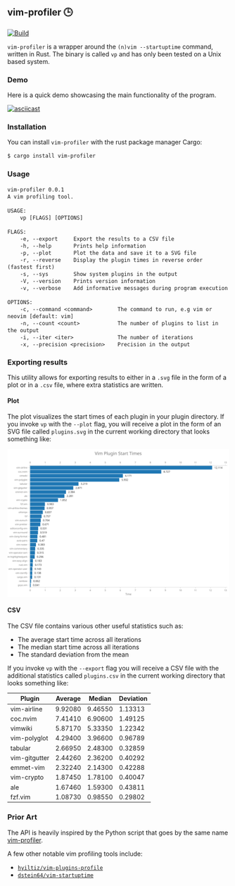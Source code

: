 ## vim-profiler 🕒

[![Build](https://github.com/terror/vim-profiler/actions/workflows/build.yaml/badge.svg?branch=master)](https://github.com/terror/zk/actions/workflows/build.yaml)

`vim-profiler` is a wrapper around the `(n)vim --startuptime` command, written in Rust. The binary is called
`vp` and has only been tested on a Unix based system.

### Demo

Here is a quick demo showcasing the main functionality of the program.

[![asciicast](https://asciinema.org/a/ec3DhuwvAAoXCTs7pLdBG8JI6.svg)](https://asciinema.org/a/ec3DhuwvAAoXCTs7pLdBG8JI6)

### Installation

You can install `vim-profiler` with the rust package manager Cargo:
```bash
$ cargo install vim-profiler
```

### Usage

```
vim-profiler 0.0.1
A vim profiling tool.

USAGE:
    vp [FLAGS] [OPTIONS]

FLAGS:
    -e, --export     Export the results to a CSV file
    -h, --help       Prints help information
    -p, --plot       Plot the data and save it to a SVG file
    -r, --reverse    Display the plugin times in reverse order (fastest first)
    -s, --sys        Show system plugins in the output
    -V, --version    Prints version information
    -v, --verbose    Add informative messages during program execution

OPTIONS:
    -c, --command <command>        The command to run, e.g vim or neovim [default: vim]
    -n, --count <count>            The number of plugins to list in the output
    -i, --iter <iter>              The number of iterations
    -x, --precision <precision>    Precision in the output
```

### Exporting results

This utility allows for exporting results to either in a `.svg` file in the form
of a plot or in a `.csv` file, where extra statistics are written.

#### Plot

The plot visualizes the start times of each plugin in your plugin directory. If
you invoke `vp` with the `--plot` flag, you will receive a plot in the form of
an SVG file called `plugins.svg` in the current working directory that looks
something like:

![](./assets/plugins.svg)

#### CSV

The CSV file contains various other useful statistics such as:
- The average start time across all iterations
- The median start time across all iterations
- The standard deviation from the mean

If you invoke `vp` with the `--export` flag you will receive a CSV file with
the additional statistics called `plugins.csv` in the current working directory
that looks something like:

|Plugin             |Average |Median  |Deviation|
|-------------------|--------|--------|---------|
|vim-airline        |9.92080 |9.46550 |1.13313  |
|coc.nvim           |7.41410 |6.90600 |1.49125  |
|vimwiki            |5.87170 |5.33350 |1.22342  |
|vim-polyglot       |4.29400 |3.96600 |0.96789  |
|tabular            |2.66950 |2.48300 |0.32859  |
|vim-gitgutter      |2.44260 |2.36200 |0.40292  |
|emmet-vim          |2.32240 |2.14300 |0.42288  |
|vim-crypto         |1.87450 |1.78100 |0.40047  |
|ale                |1.67460 |1.59300 |0.43811  |
|fzf.vim            |1.08730 |0.98550 |0.29802  |

### Prior Art

The API is heavily inspired by the Python script that goes by the same name
[vim-profiler](https://github.com/bchretien/vim-profiler).

A few other notable vim profiling tools include:
- [`hyiltiz/vim-plugins-profile`](https://github.com/hyiltiz/vim-plugins-profile)
- [`dstein64/vim-startuptime`](https://github.com/dstein64/vim-startuptime)
